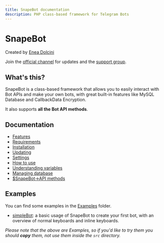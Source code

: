 ```yaml
---
title: SnapeBot documentation
description: PHP class-based framework for Telegram Bots
---
```

# SnapeBot

Created by <a href="https://neneone.cf/" target="_blank">Enea Dolcini</a>

Join the <a href="https://t.me/NeneoneDev">official channel</a> for updates and the <a href="https://t.me/PHPBotSupport">support group</a>.

## What's this?

SnapeBot is a class-based framework that allows you to easily interact with Bot APIs and make your own bots, with great built-in features like MySQL Database and CallbackData Encryption.

It also supports **all the Bot API methods**.

## Documentation

* [Features](features.md)
* [Requirements](installation.md#requirements)
* [Installation](installation.md#installation)
* [Updating](update.md)
* [Settings](settings.md)
* [How to use](how_to_use.md)
* [Understanding variables](variables.md)
* [Managing database](database.md)
* [$SnapeBot->API methods](API/methods.md)

## Examples

You can find some examples in the [Examples](https://github.com/neneone/SnapeBot/tree/master/Examples) folder.

* [simpleBot](https://github.com/neneone/SnapeBot/tree/master/Examples/simpleBot): a basic usage of SnapeBot to create your first bot, with an overview of normal keyboards and inline keyboards.

_Please note that the above are Examples, so if you'd like to try them you should **copy** them, not use them inside the `src` directory._

